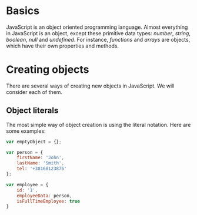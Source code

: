 # Basics

JavaScript is an object oriented programming language. Almost everything in JavaScript is an object, except these primitive data types: *number*, *string*, *boolean*, *null* and *undefined*. For instance, *functions* and *arrays* are objects, which have their own properties and methods.

# Creating objects

There are several ways of creating new objects in JavaScript. We will consider each of them.

## Object literals

The most simple way of object creation is using the literal notation. Here are some examples:

```JavaScript
var emptyObject = {};

var person = {
    firstName: 'John',
    lastName: 'Smith',
    tel: '+38168123876'
};

var employee = {
    id: '1',
    employeeData: person,
    isFullTimeEmployee: true
}
```
